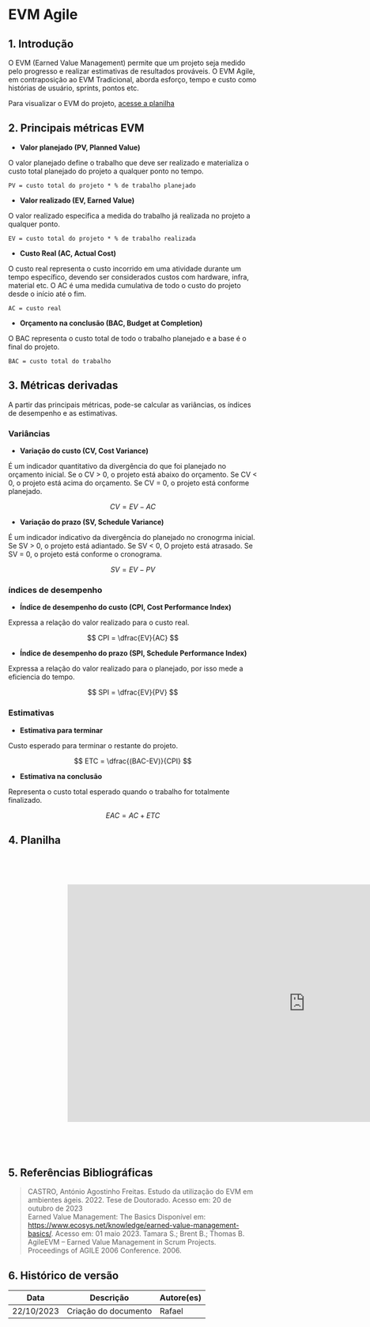 # EVM Agile

## 1. Introdução

O EVM (Earned Value Management) permite que um projeto seja medido pelo progresso e realizar estimativas de resultados prováveis. O EVM Agile, em contraposição ao EVM Tradicional, aborda esforço, tempo e custo como histórias de usuário, sprints, pontos etc.

Para visualizar o EVM do projeto, [acesse a planilha](https://docs.google.com/spreadsheets/d/16S3ccIThg5nWb7oj4tLPRVzN8-ml5xaJGMzNTr6CFnA/edit?usp=sharing)

## 2. Principais métricas EVM

* **Valor planejado (PV, Planned Value)** 

O valor planejado define o trabalho que deve ser realizado e materializa o custo total planejado do projeto a qualquer ponto no tempo.

    PV = custo total do projeto * % de trabalho planejado


* **Valor realizado (EV, Earned Value)**

O valor realizado especifica a medida do trabalho já realizada no projeto a qualquer ponto.


    EV = custo total do projeto * % de trabalho realizada


* **Custo Real (AC, Actual Cost)**

O custo real representa o custo incorrido em uma atividade durante um tempo específico, devendo ser considerados custos com hardware, infra, material etc.
O AC é uma medida cumulativa de todo o custo do projeto desde o início até o fim.

    AC = custo real

* **Orçamento na conclusão (BAC, Budget at Completion)**

O BAC representa o custo total de todo o trabalho planejado e a base é o final do projeto.

    BAC = custo total do trabalho

## 3. Métricas derivadas

A partir das principais métricas, pode-se calcular as variâncias, os índices de desempenho e as estimativas.

### **Variâncias**

* **Variação do custo (CV, Cost Variance)**

É um indicador quantitativo da divergência do que foi planejado no orçamento inicial. Se o CV > 0, o projeto está abaixo do orçamento. Se CV < 0, o projeto está acima do orçamento. Se CV = 0, o projeto está conforme planejado.

$$
CV = EV - AC
$$

* **Variação do prazo (SV, Schedule Variance)**

É um indicador indicativo da divergência do planejado no cronogrma inicial. Se SV > 0, o projeto está adiantado. Se SV < 0, O projeto está atrasado. Se SV = 0, o projeto está conforme o cronograma.

$$
SV = EV - PV
$$

### **índices de desempenho**

* **Índice de desempenho do custo (CPI, Cost Performance Index)**

Expressa a relação do valor realizado para o custo real.

$$
CPI = \dfrac{EV}{AC}
$$

* **Índice de desempenho do prazo (SPI, Schedule Performance Index)**

Expressa a relação do valor realizado para o planejado, por isso mede a eficiencia do tempo.

$$
SPI = \dfrac{EV}{PV}
$$

### **Estimativas**

* **Estimativa para terminar**

Custo esperado para terminar o restante do projeto.

$$
ETC = \dfrac{(BAC-EV)}{CPI}
$$

* **Estimativa na conclusão**

Representa o custo total esperado quando o trabalho for totalmente finalizado.

$$
EAC = AC + ETC
$$

## 4. Planilha

<iframe width="1200" height="600" style="-webkit-transform:scale(0.8);-moz-transform-scale(0.8);" frameborder="0" scrolling="yes" src="https://docs.google.com/spreadsheets/d/16S3ccIThg5nWb7oj4tLPRVzN8-ml5xaJGMzNTr6CFnA/edit?usp=sharing"></iframe>

## 5. Referências Bibliográficas

<!-- Referências enumeradas-->

> CASTRO, António Agostinho Freitas. Estudo da utilização do EVM em ambientes ágeis. 2022. Tese de Doutorado. Acesso em: 20 de outubro de 2023  
> Earned Value Management: The Basics Disponível em: https://www.ecosys.net/knowledge/earned-value-management-basics/. Acesso em: 01 maio 2023.
> Tamara S.; Brent B.; Thomas B. AgileEVM – Earned Value Management in Scrum Projects. Proceedings of AGILE 2006 Conference. 2006.

## 6. Histórico de versão

|**Data**|**Descrição**|**Autore(es)**|
|--------|-------------|--------------|
|22/10/2023| Criação do documento | Rafael |